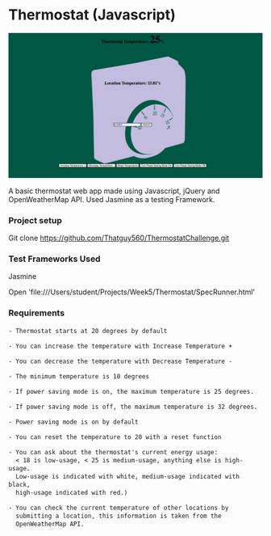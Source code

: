 # Thermostat (Javascript)

![screenshot](https://github.com/Thatguy560/Thatguy560.github.io/blob/master/images/Screenshot%202020-06-08%20at%2014.09.20.png?raw=true)

A basic thermostat web app made using Javascript, jQuery and OpenWeatherMap API. Used Jasmine as a testing Framework.

### Project setup ###
Git clone https://github.com/Thatguy560/ThermostatChallenge.git

### Test Frameworks Used ###
Jasmine

Open 'file:///Users/student/Projects/Week5/Thermostat/SpecRunner.html'

### Requirements ###
```
- Thermostat starts at 20 degrees by default
```
```
- You can increase the temperature with Increase Temperature +
```
```
- You can decrease the temperature with Decrease Temperature -
```
```
- The minimum temperature is 10 degrees
```
```
- If power saving mode is on, the maximum temperature is 25 degrees.
```
```
- If power saving mode is off, the maximum temperature is 32 degrees.
```
```
- Power saving mode is on by default
```
```
- You can reset the temperature to 20 with a reset function
```
```
- You can ask about the thermostat's current energy usage:
  < 18 is low-usage, < 25 is medium-usage, anything else is high-usage.
  Low-usage is indicated with white, medium-usage indicated with black, 
  high-usage indicated with red.)
 ```
 ```
 - You can check the current temperature of other locations by 
   submitting a location, this information is taken from the 
   OpenWeatherMap API.
 ```
